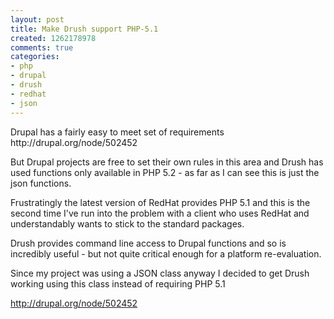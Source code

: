 ```yaml
---
layout: post
title: Make Drush support PHP-5.1
created: 1262178978
comments: true
categories:
- php
- drupal
- drush
- redhat
- json
---
```

<p>
Drupal has a fairly easy to meet set of requirements http://drupal.org/node/502452 
</p>
<p>
But Drupal projects are free to set their own rules in this area and Drush has used functions only available in PHP 5.2 - as far as I can see this is just the json functions.
</p>
<p>
Frustratingly the latest version of RedHat provides PHP 5.1 and this is the second time I've run into the problem with a client who uses RedHat and understandably wants to stick to the standard packages.
</p>
<p>
Drush provides command line access to Drupal functions and so is incredibly useful - but not quite critical enough for a platform re-evaluation. 
</p>
<p>
Since my project was using a JSON class anyway I decided to get Drush working using this class instead of requiring PHP 5.1  
</p>
<p>
<span class="status-body"><span class="entry-content"><a href="http://drupal.org/node/502452" target="_blank">http://drupal.org/node/502452</a> </span></span>
</p>
